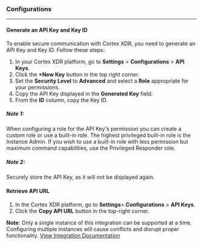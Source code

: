 ### Configurations

---

#### Generate an API Key and Key ID

To enable secure communication with Cortex XDR, you need to generate an API Key and Key ID. Follow these steps:

1. In your Cortex XDR platform, go to **Settings** > **Configurations** > **API Keys**.
2. Click the **+New Key** button in the top right corner.
3. Set the **Security Level** to **Advanced** and select a **Role** appropriate for your permissions.
4. Copy the API Key displayed in the **Generated Key** field.
5. From the **ID** column, copy the Key ID.

##### Note 1:

When configuring a role for the API Key's permission you can create a custom role or use a built-in role. The highest privileged built-in role is the Instance Admin. If you wish to use a built-in role with less permission but maximum command capabilities, use the Privileged Responder role.

##### Note 2:

Securely store the API Key, as it will not be displayed again.

#### Retrieve API URL

1. In the Cortex XDR platform, go to **Settings**> **Configurations** > **API Keys**.
2. Click the **Copy API URL** button in the top-right corner.

**Note**: Only a single instance of this integration can be supported at a time. Configuring multiple instances will cause conflicts and disrupt proper functionality.
[View Integration Documentation](https://xsoar.pan.dev/docs/reference/integrations/cortex-xdr---ioc)